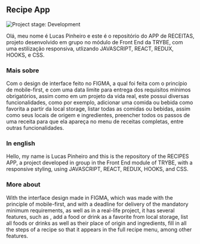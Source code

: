## Recipe App

<img alt="Project stage: Development" src="https://img.shields.io/badge/Project%20Stage-Development-yellowgreen.svg" />

Olá, meu nome é Lucas Pinheiro e este é o repositório do APP de RECEITAS, projeto desenvolvido em grupo no módulo de Front End da TRYBE, com uma estilização responsiva, utlizando JAVASCRIPT, REACT, REDUX, HOOKS, e CSS.

### Mais sobre

Com o design de interface feito no FIGMA, a qual foi feita com o princípio de mobile-first, e com uma data limite para entrega dos requisitos mínimos obrigatórios, assim como em um projeto da vida real, este possui diversas funcionalidades, como por exemplo, adicionar uma comida ou bebida como favorita a partir da local storage, listar todas as comidas ou bebidas, assim como seus locais de origem e ingredientes, preencher todos os passos de uma receita para que ela apareça no menu de receitas completas, entre outras funcionalidades.


### In english
Hello, my name is Lucas Pinheiro and this is the repository of the RECIPES APP, a project developed in group in the Front End module of TRYBE, with a responsive styling, using JAVASCRIPT, REACT, REDUX, HOOKS, and CSS.

### More about

With the interface design made in FIGMA, which was made with the principle of mobile-first, and with a deadline for delivery of the mandatory minimum requirements, as well as in a real-life project, it has several features, such as , add a food or drink as a favorite from local storage, list all foods or drinks as well as their place of origin and ingredients, fill in all the steps of a recipe so that it appears in the full recipe menu, among other features.
